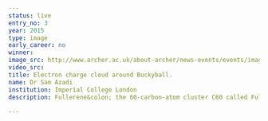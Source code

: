 ```yaml
---
status: live
entry_no: 3
year: 2015
type: image 
early_career: no 
winner: 
image_src: http://www.archer.ac.uk/about-archer/news-events/events/image-comp/gallery-2015/03_Entry_800.jpg
video_src: 
title: Electron charge cloud around Buckyball.
name: Dr Sam Azadi
institution: Imperial College London
description: Fullerene&colon; the 60-carbon-atom cluster C60 called Fullerene (Buckyball to the general public) and its 70-atom cousin C70 are the most  talked-about discovery in materials since high-temperature superconductors. Experimentalists have shown that solids based on buckyballs  can be insulators, conductors, semiconductors or even superconductors when doped with other atoms or molecules. Pure buckyball solids  form crystal structures, like graphite or diamond that are insulators or semiconductors. However when doped with an alkali metal, such  as potassium or rubidium, these solids can become electricity-conducting metals. This photo shows the electron cloud around Buckyball,  which plays crucial role in study of metal-insulator transition in these materials.  
  
---
```

